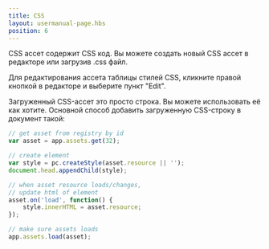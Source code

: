```yaml
---
title: CSS
layout: usermanual-page.hbs
position: 6
---
```


CSS ассет содержит CSS код. Вы можете создать новый CSS ассет в редакторе или загрузив .css файл.

Для редактирования ассета таблицы стилей CSS, кликните правой кнопкой в редакторе и выберите пункт "Edit".

Загруженный CSS-ассет это просто строка. Вы можете использовать её как хотите. Основной способ добавить загруженную CSS-строку в документ такой:

```javascript
// get asset from registry by id
var asset = app.assets.get(32);

// create element
var style = pc.createStyle(asset.resource || '');
document.head.appendChild(style);

// when asset resource loads/changes,
// update html of element
asset.on('load', function() {
    style.innerHTML = asset.resource;
});

// make sure assets loads
app.assets.load(asset);
```


